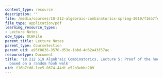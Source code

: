 ```yaml
---
content_type: resource
description: ''
file: /media/courses/18-212-algebraic-combinatorics-spring-2019/f16b7fd61ee5067444dfe52b3ebbc209_MIT18_212S19_lec5.pdf
file_type: application/pdf
learning_resource_types:
- Lecture Notes
ocw_type: OCWFile
parent_title: Lecture Notes
parent_type: CourseSection
parent_uid: a95f0836-9570-d53e-1bbd-4d62a43f57ae
resourcetype: Document
title: '18.212 S19 Algebraic Combinatorics, Lecture 5: Proof of the hook-length formula
  based on a random hook walk'
uid: f16b7fd6-1ee5-0674-44df-e52b3ebbc209
---
```

